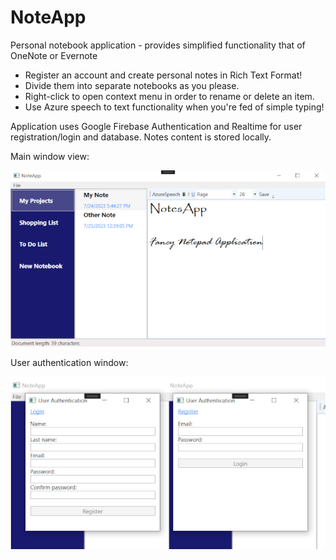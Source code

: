 # NoteApp
Personal notebook application - provides simplified functionality that of OneNote or Evernote

- Register an account and create personal notes in Rich Text Format!
- Divide them into separate notebooks as you please.
- Right-click to open context menu in order to rename or delete an item.
- Use Azure speech to text functionality when you're fed of simple typing!

Application uses Google Firebase Authentication and Realtime for user registration/login and database. Notes content is stored locally.

Main window view:

![alt text](Screenshots/MainWindowResized.png?raw=true)

User authentication window:

![alt text](Screenshots/UserAuthenticationResized.png?raw=true)
